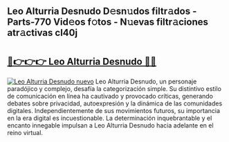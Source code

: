 ## Leo Alturria Desnudo D𝚎sn𝚞dos filtr𝚊dos - Parts-770 Vid𝚎os f𝚘tos - N𝚞evas filtr𝚊ciones atr𝚊ctivas cl40j

# <h2><a href="http://mb8f1z4.tromn.icu/?c=Leo+Alturria+Desnudo">🔗👉👉👉 Leo Alturria Desnudo 🔗🔗</a></h2>

[![Leo Alturria Desnudo nuevo](https://i.imgur.com/pEAQMta.gif)](http://mb8f1z4.tromn.icu/?c=Leo+Alturria+Desnudo)
Leo Alturria Desnudo, un personaje paradójico y complejo, desafía la categorización simple. Su distintivo estilo de comunicación en línea ha cautivado y provocado críticas, generando debates sobre privacidad, autoexpresión y la dinámica de las comunidades digitales. Independientemente de sus movimientos futuros, su importancia en la era digital es incuestionable. La determinación inquebrantable y el encanto innegable impulsan a Leo Alturria Desnudo hacia adelante en el reino virtual.
